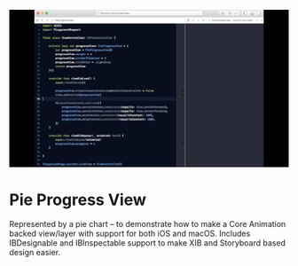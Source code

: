 ![Pie Progress View](https://github.com/152percent/Pie-Progress-View/raw/master/progress.gif)

# Pie Progress View

Represented by a pie chart – to demonstrate how to make a Core Animation backed view/layer with support for both iOS and macOS. Includes IBDesignable and IBInspectable support to make XIB and Storyboard based design easier.